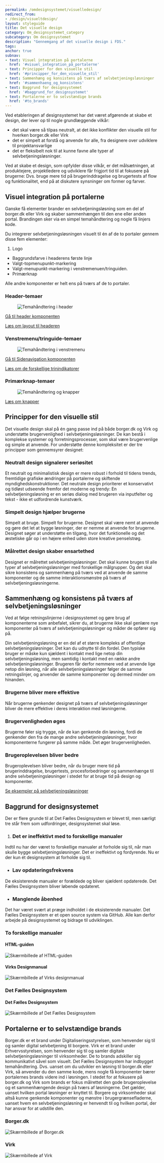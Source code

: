 ```yaml
---
permalink: /omdesignsystemet/visuelledesign/
redirect_from:
- /design/visueltdesign/
layout: styleguide
title: Det visuelle design
category: Om_designsystemet_category
subcategory: Om designsystemet
description: "Gennemgang af det visuelle design i FDS."
tags:
anchor: true
subnav:
- text: Visuel integration på portalerne
  href: '#visuel_integration_på_portalerne'
- text: Principper for den visuelle stil
  href: '#principper_for_den_visuelle_stil'
- text: Sammenhæng og konsistens på tværs af selvbetjeningsløsninger
  href: '#sammenhaeng_og_konsistens'
- text: Baggrund for designsystemet
  href: '#baggrund_for_designsystemet'
- text: Portalerne er to selvstændige brands
  href: '#to_brands'
---
```


Ved etableringen af designsystemet har det været afgørende at skabe et design, der lever op til nogle grundlæggende vilkår:

- det skal være så tilpas neutralt, at det ikke konflikter den visuelle stil for  hverken borger.dk eller Virk
- det er simpelt at forstå og anvende for alle, fra designere over udviklere til projektansvarlige
- det er fleksibelt nok til at kunne favne alle typer af selvbetjeningsløsninger.

Ved at skabe et design, som opfylder disse vilkår, er det målsætningen, at produktejere, projektledere og udviklere får frigjort tid til at fokusere på brugerne: Dvs. bruge mere tid på brugerinddragelse og brugertests af flow og funktionalitet, end på at diskutere synsninger om former og farver.

<h2 id="visuel_integration_på_portalerne">Visuel integration på portalerne</h2>

Ganske få elementer brander en selvbetjeningsløsning som en del af borger.dk eller  Virk og skaber sammenhængen til den ene eller anden portal. Brandingen sker via en simpel temahåndtering og nogle få linjers kode.

Du integrerer selvbetjeningsløsningen visuelt til én af de to portaler gennem disse fem elementer:

1. Logo
- Baggrundsfarve i headerens første linje
- Valgt-topmenupunkt-markering
- Valgt-menupunkt-markering i venstremenuen/tringuiden.
- Primærknap

Alle andre komponenter er helt ens på tværs af de to portaler.

<h3 class="h5">Header-temaer</h3>

<figure><img src="{{ site.baseurl }}/assets/img/descriptionimages/header-temaer.png" alt="Temahåndtering i header" class="description-image"></figure>

<a href="/komponenter/headers/">Gå til header komponenten</a>

<a href="/komigang/regler-principper-layout/#header">Læs om layout til headeren</a>

<h3 class="h5">Venstremenu/tringuide-temaer</h3>

<figure><img src="{{ site.baseurl }}/assets/img/descriptionimages/venstremenu-tringuide.png" alt="Temahåndtering i venstremenu" class="description-image"></figure>

<a href="/komponenter/sidenav/">Gå til Sidenavigation komponenten</a>

<a href="/komponenter/trinindikatorer/">Læs om de forskellige trinindikatorer</a>

<h3 class="h5">Primærknap-temaer</h3>

<figure><img src="{{ site.baseurl }}/assets/img/descriptionimages/Primaerknapper.png" alt="Temahåndtering og knapper" class="description-image"></figure>

<a href="/komponenter/buttons/">Læs om knapper</a>

<h2 id="principper_for_den_visuelle_stil">Principper for den visuelle stil</h2>

Det visuelle design skal på én gang passe ind på både borger.dk og Virk og understøtte brugervenlighed i selvbetjeningsløsninger. De kan bestå i komplekse systemer og forretningsprocesser, som skal være brugervenlige og simple at anvende. For understøtte denne kompleksitet er der tre principper som gennemsyrer designet:

### Neutralt design signalerer seriøsitet

Et neutralt og minimalistisk design er mere robust i forhold til tidens trends, fremtidige grafiske ændringer på portalerne og skiftende myndighedskonstruktioner. Det neutrale design prioriterer et konservativt og tidløst udseende fremfor det moderne og trendy: En selvbetjeningsløsning er en seriøs dialog med brugeren via inputfelter og tekst - ikke et udfordrende kunstværk.

### Simpelt design hjælper brugerne

Simpelt at bruge. Simpelt for brugerne. Designet skal være nemt at anvende og gøre det let at bygge løsninger, der er nemme at anvende for brugerne. Designet søger at understøtte en tilgang, hvor det funktionelle og det æstetiske går op i en højere enhed uden store kreative penselstrøg.

### Målrettet design skaber ensartethed

Designet er målrettet selvbetjeningsløsninger. Det skal kunne bruges til alle typer af selvbetjeningsløsninger med forskellige målgrupper. Og det skal sikre konsistens og sammenhæng på tværs ved at anvende de samme komponenter og de samme interaktionsmønstre på tværs af selvbetjeningsløsningerne.

<h2 id="sammenhaeng_og_konsistens">Sammenhæng og konsistens på tværs af selvbetjeningsløsninger</h2>

Ved at følge retningslinjerne i designsystemet og gøre brug af komponenterne som anbefalet, sikrer du, at brugerne ikke skal genlære nye komponenter på tværs af selvbetjeningsløsninger og måder de opfører sig på.

Din selvbetjeningsløsning er en del af et større kompleks af offentlige selvbetjeningsløsninger. Det kan du udnytte til din fordel. Den typiske bruger er måske kun sjældent i kontakt med lige netop din selvbetjeningsløsning, men samtidig i kontakt med en række andre selvbetjeningsløsninger. Brugeren får derfor nemmere ved at anvende lige netop din løsning, når alle selvbetjeningsløsninger følger de samme retningslinjer, og anvender de samme komponenter og dermed minder om hinanden.

<h3 class="h5">Brugerne bliver mere effektive</h3>

Når brugerne genkender designet på tværs af selvbetjeningsløsninger bliver de mere effektive i deres interaktion med løsningerne.

<h3 class="h5">Brugervenligheden øges</h3>

Brugerne føler sig trygge, når de kan genkende din løsning, fordi de genkender den fra de mange andre selvbetjeningsløsninger, hvor komponenterne fungerer på samme måde. Det øger brugervenligheden.

<h3 class="h5">Brugeroplevelsen bliver bedre</h3>

Brugeroplevelsen bliver bedre, når du bruger mere tid på brugerinddragelse, brugertests, procesforbedringer og sammenhænge til andre selvbetjeningsløsninger i stedet for at bruge tid på design og komponenter.

<a href="/eksempler/">Se eksempler på selvbetjeningsløsninger</a>

<h2 id="baggrund_for_designsystemet">Baggrund for designsystemet</h2>

Der er flere grunde til at Det Fælles Designsystem er blevet til, men særligt tre står frem som udfordringer, designsystemet skal løse.

1. <h3 class="h5">Det er ineffektivt med to forskellige manualer</h3>
Indtil nu har der været to forskellige manualer at forholde sig til, når man skulle bygge selvbetjeningsløsninger. Det er ineffektivt og fordyrende. Nu er der kun ét designsystem at forholde sig til.
- <h3 class="h5">Lav opdateringsfrekvens</h3>
De eksisterende manualer er forældede og bliver sjældent opdaterede. Det Fælles Designsystem bliver løbende opdateret.
- <h3 class="h5">Manglende åbenhed</h3>
Det har været svært at præge indholdet i de eksisterende manualer. Det Fælles Designsystem er et open source system via GitHub. Alle kan derfor arbejde på designsystemet og bidrage til udviklingen.

### To forskellige manualer

<div class="row">
<div class="col-12 col-md-6">
<h4 class="h5">HTML-guiden</h4>
<img src="{{ site.baseurl }}/assets/img/descriptionimages/HTML-guiden.png" alt="Skærmbillede af HTML-guiden" class="description-image">
</div>
<div class="col-12 col-md-6">
<h4 class="h5">Virks Designmanual</h4>
<img src="{{ site.baseurl }}/assets/img/descriptionimages/Virks-designmanual.png" alt="Skærmbillede af Virks designmanual" class="description-image">
</div>
</div>
<h3>Det Fælles Designsystem</h3>
<div class="row">
<div class="col-12 col-md-6">
<h4 class="h5">Det Fælles Designsystem</h4>
<img src="{{ site.baseurl }}/assets/img/descriptionimages/Det-faellles-designsystem.jpg" alt="Skærmbillede af Det Fælles Designsystem" class="description-image">
</div>
</div>

<h2 id="to_brands">Portalerne er to selvstændige brands</h2>

Borger.dk er et brand under Digitaliseringsstyrelsen, som henvender sig til og samler digital selvbetjening til borgere. Virk er et brand under Erhvervsstyrelsen, som henvender sig til og samler digitale selvbetjeningsløsninger til virksomheder. De to brands adskiller sig kommunikativt såvel som visuelt. Det Fælles Designsystem har indbygget temahåndtering. Dvs. uanset om du udvikler en løsning til borger.dk eller Virk, så anvender du den samme kode, mens nogle få komponenter bærer portalernes brands videre ind i løsningen. I stedet for at fokusere på borger.dk og Virk som brands er fokus målrettet den gode brugeroplevelse og et sammenhængende design på tværs af løsningerne. Det gælder, uanset hvilken portal løsninger er knyttet til. Borgere og virksomheder skal altså kunne genkende komponenter og mønstre i brugergrænsefladerne, uanset hvem en selvbetjeningsløsning er henvendt til og hvilken portal, der har ansvar for at udstille den.

<div class="row">
<div class="col-12 col-md-6">
<h3 class="h5 mb-0">Borger.dk</h3>
<img src="{{ site.baseurl }}/assets/img/descriptionimages/borger.dk.jpg" alt="Skærmbillede af Borger.dk">
</div>
<div class="col-12 col-md-6">
<h3 class="h5 mb-0">Virk</h3>
<img src="{{ site.baseurl }}/assets/img/descriptionimages/virk.png" alt="Skærmbillede af Virk">
</div>
</div>
